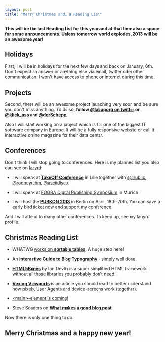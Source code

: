 ```yaml
---
layout: post
title: "Merry Christmas and… a Reading List"
---
```



**This will be the last Reading List for this year and at that time also a space for some announcements. Unless tomorrow world explodes, 2013 will be an awesome year!**

## Holidays

First, I will be in holidays for the next few days and back on January, 6th.
Don't expect an answer or anything else via email, twitter oder other communication. I won't have access to phone or internet during this time.

## Projects

Second, there will be an awesome project launching very soon and be sure you don't miss anything. To do so, **follow [@labuporg on twitter](https://twitter.com/labuporg) or [@klick_ass](https://twitter.com/klick_ass) and [@derSchepp](https://twitter.com/derSchepp)**.

Also I will start working on a project which is for one of the biggest IT software company in Europe. It will be a fully responsive website or call it interactive online magazine for their data center.

## Conferences

Don't think I will stop going to conferences. Here is my planned list you also can see on [lanyrd](http://lanyrd.com/profile/anselmhannemann/future/):

- I will speak at **[TakeOff Conference](http://takeoffconf.com/)** in Lille together with [@drublic](https://twitter.com/drublic), [@rodneyrehm](https://twitter.com/rodneyrehm), [@asciidisco](https://twitter.com/asciidisco).

- I will speak at [FOGRA Digital Publishing Symposium](http://www.fogra.org/fogra-veranstaltungen/schulungen/dps-deu/) in Munich

- I will host the **[PUBKON 2013](http://2013.pubkon.eu/)** in Berlin on April, 18th-20th. You can save a early bird ticket now and support my conference

And I will attend to many other conferences. To keep up, see my lanyrd profile.

## Christmas Reading List

- WHATWG [works on **sortable tables**](http://www.whatwg.org/specs/web-apps/current-work/temp). A huge step here!

- An **[interactive Guide to Blog Typography](http://www.kaikkonendesign.fi/typography/)** - simply well done.

- **[HTML5Bones](http://html5bones.com/)** by Ian Devlin is a super simplified HTML framework without all those libraries you probably don't need.

- **[Vexing Viewports](http://www.alistapart.com/articles/vexing-viewports/)** is an article you should read to better understand how pixels, User Agents and device-screens work (together).

- [&lt;main&gt;-element is coming!](http://www.w3.org/TR/2012/WD-html-main-element-20121217/)

- Steve Souders on **[What makes a good blog post](http://www.stevesouders.com/blog/2012/12/14/a-good-blog-post/)**

Now there is only one thing to do:

## Merry Christmas and a happy new year!